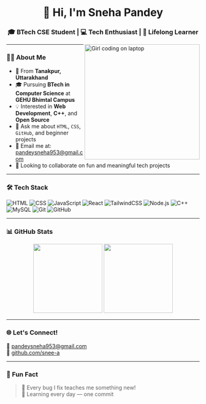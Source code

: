 <!-- Sneha Pandey GitHub Profile README -->

<h1 align="center">👋 Hi, I'm Sneha Pandey</h1>
<h3 align="center">🎓 BTech CSE Student | 💻 Tech Enthusiast | 🌱 Lifelong Learner</h3>

<img align="right" alt="Girl coding on laptop" width="300" src="https://media.tenor.com/qJ5evVs-_uUAAAAC/coding.gif" />

---

### 🙋‍♀️ About Me

- 🏡 From **Tanakpur, Uttarakhand**  
- 🎓 Pursuing **BTech in Computer Science** at **GEHU Bhimtal Campus**  
- 💡 Interested in **Web Development**, **C++**, and **Open Source**  
- 💬 Ask me about `HTML`, `CSS`, `GitHub`, and beginner projects  
- 📧 Email me at: [pandeysneha953@gmail.com](mailto:pandeysneha953@gmail.com)  
- 🤝 Looking to collaborate on fun and meaningful tech projects  

---

### 🛠️ Tech Stack

![HTML](https://img.shields.io/badge/-HTML5-E34F26?logo=html5&logoColor=white&style=for-the-badge)
![CSS](https://img.shields.io/badge/-CSS3-1572B6?logo=css3&logoColor=white&style=for-the-badge)
![JavaScript](https://img.shields.io/badge/-JavaScript-F7DF1E?logo=javascript&logoColor=black&style=for-the-badge)
![React](https://img.shields.io/badge/-React-61DAFB?logo=react&logoColor=black&style=for-the-badge)
![TailwindCSS](https://img.shields.io/badge/-TailwindCSS-38B2AC?logo=tailwind-css&logoColor=white&style=for-the-badge)
![Node.js](https://img.shields.io/badge/-Node.js-339933?logo=nodedotjs&logoColor=white&style=for-the-badge)
![C++](https://img.shields.io/badge/-C++-00599C?logo=cplusplus&logoColor=white&style=for-the-badge)
![MySQL](https://img.shields.io/badge/-MySQL-4479A1?logo=mysql&logoColor=white&style=for-the-badge)
![Git](https://img.shields.io/badge/-Git-F05032?logo=git&logoColor=white&style=for-the-badge)
![GitHub](https://img.shields.io/badge/-GitHub-181717?logo=github&logoColor=white&style=for-the-badge)

---

### 📊 GitHub Stats

<div align="center">
  <img height="180em" src="https://github-readme-stats.vercel.app/api?username=snee-a&show_icons=true&theme=tokyonight&hide_border=true" />
  <img height="180em" src="https://github-readme-stats.vercel.app/api/top-langs/?username=snee-a&layout=compact&theme=tokyonight&hide_border=true" />
</div>

---

### 🌐 Let's Connect!

📧 [pandeysneha953@gmail.com](mailto:pandeysneha953@gmail.com)  
🔗 [github.com/snee-a](https://github.com/snee-a)

---

### 💬 Fun Fact
> 🐞 Every bug I fix teaches me something new!  
> 🚀 Learning every day — one commit
